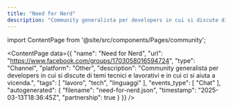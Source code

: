 ```yaml
---
title: "Need for Nerd"
description: "Community generalista per developers in cui si discute di temi tecnici e lavorativi e in cui ci si aiuta a vicenda."
---
```

import ContentPage from '@site/src/components/Pages/community';

<ContentPage
    data={{
  "name": "Need for Nerd",
  "url": "https://www.facebook.com/groups/1703058016594724",
  "type": "Channel",
  "platform": "Other",
  "description": "Community generalista per developers in cui si discute di temi tecnici e lavorativi e in cui ci si aiuta a vicenda.",
  "tags": [
    "lavoro",
    "tech",
    "linguaggi"
  ],
  "events_type": [
    "Chat"
  ],
  "autogenerated": {
    "filename": "need-for-nerd.json",
    "timestamp": "2025-03-13T18:36:45Z",
    "partnership": true
  }
}}
/>
